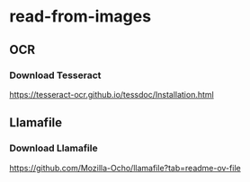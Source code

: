 # read-from-images

## OCR

### Download Tesseract
https://tesseract-ocr.github.io/tessdoc/Installation.html

## Llamafile

### Download Llamafile
https://github.com/Mozilla-Ocho/llamafile?tab=readme-ov-file